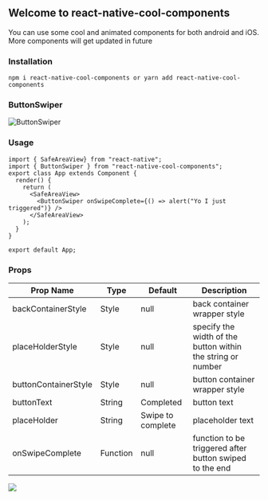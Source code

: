 ## Welcome to react-native-cool-components 

You can use some cool and animated components for both android and iOS. More components will get updated in future


### Installation

```npm i react-native-cool-components or yarn add react-native-cool-components```

### ButtonSwiper

![ButtonSwiper](/images/buttonSwiper.gif)


### Usage

``` import React, { Component } from "react";
import { SafeAreaView} from "react-native";
import { ButtonSwiper } from "react-native-cool-components";
export class App extends Component {
  render() {
    return (
      <SafeAreaView>
        <ButtonSwiper onSwipeComplete={() => alert("Yo I just triggered")} />
      </SafeAreaView>
    );
  }
}

export default App;
```
### Props



| Prop Name    | Type             | Default                                    | Description                                                 |
| ------------ | ---------------- | ------------------------------------------ | ----------------------------------------------------------- |
| backContainerStyle | Style      | null                                       | back container wrapper style                                |
| placeHolderStyle        | Style | null                                       | specify the width of the button within the string or number |
| buttonContainerStyle | Style    | null                                       | button container wrapper style                              |
| buttonText       | String       | Completed                                  | button text                                                 |
| placeHolder  | String           | Swipe to complete                          | placeholder text                                            |
| onSwipeComplete  | Function     | null                                       | function to be triggered  after button swiped to the end    |


<a href="https://www.buymeacoffee.com/devsonuyadav"><img src="https://img.buymeacoffee.com/button-api/?text=Buy me a coffee&emoji=&slug=devsonuyadav&button_colour=FFDD00&font_colour=000000&font_family=Cookie&outline_colour=000000&coffee_colour=ffffff"></a>




